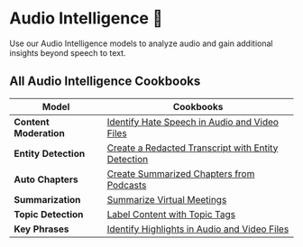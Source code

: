 # Audio Intelligence 🤖

Use our Audio Intelligence models to analyze audio and gain additional insights beyond speech to text.

## All Audio Intelligence Cookbooks

| Model                  | Cookbooks                                                                    |
| ---------------------- | ---------------------------------------------------------------------------- |
| **Content Moderation** | [Identify Hate Speech in Audio and Video Files](content_moderation.ipynb)    |
| **Entity Detection**   | [Create a Redacted Transcript with Entity Detection](entity_redaction.ipynb) |
| **Auto Chapters**      | [Create Summarized Chapters from Podcasts](auto_chapters.ipynb)              |
| **Summarization**      | [Summarize Virtual Meetings](summarization.ipynb)                            |
| **Topic Detection**    | [Label Content with Topic Tags](topic_detection.ipynb)                       |
| **Key Phrases**        | [Identify Highlights in Audio and Video Files](key_phrases.ipynb)            |
